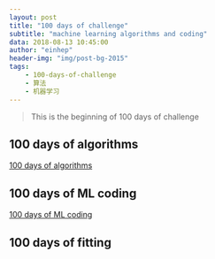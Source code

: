 ```yaml
---
layout: post
title: "100 days of challenge"
subtitle: "machine learning algorithms and coding"
data: 2018-08-13 10:45:00
author: "einhep"
header-img: "img/post-bg-2015"
tags:
    - 100-days-of-challenge
    - 算法
    - 机器学习
---
```


> This is the beginning of 100 days of challenge

## 100 days of algorithms
[100 days of algorithms](https://github.com/einhep/100days)
## 100 days of ML coding
[100 days of ML coding](https://github.com/einhep/100-Days-Of-ML-Code)
## 100 days of fitting
